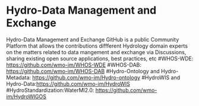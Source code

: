 # Hydro-Data Management and Exchange
Hydro-Data Management and Exchange GitHub is a public Community Platform that allows the contributions diffferent Hydrology domain experts on the matters related to data mangement and exchange via Discussions, sharing existing open source applications, best practices, etc
#WHOS-WDE: https://github.com/wmo-im/WHOS-WDE
#WHOS-DAB: https://github.com/wmo-im/WHOS-DAB
#Hydro-Ontology and Hydro-Metadata: https://github.com/wmo-im/Hydro-ontology
#HydroWIS and Hydro-Data:https://github.com/wmo-im/HydroWIS
#HydroStandardization:WaterMl2.0: https://github.com/wmo-im/HydroWIGOS

